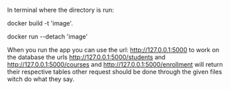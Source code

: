 In terminal where the directory is run:

docker build -t 'image'.

docker run --detach 'image'

When you run the app you can use the url: http://127.0.0.1:5000 to work on the database
the urls http://127.0.0.1:5000/students and http://127.0.0.1:5000/courses and http://127.0.0.1:5000/enrollment will return their respective tables
other request should be done through the given files witch do what they say.
